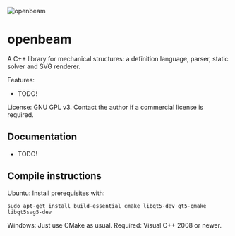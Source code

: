 ![openbeam](https://raw.githubusercontent.com/jlblancoc/openbeam/master/doc/logo.jpg)

# openbeam
A C++ library for mechanical structures: a definition language, parser, static solver and SVG renderer.

Features: 
 - TODO!


License: GNU GPL v3. Contact the author if a commercial license is required.

## Documentation
 - TODO!

## Compile instructions
Ubuntu: Install prerequisites with:

```
sudo apt-get install build-essential cmake libqt5-dev qt5-qmake libqt5svg5-dev
```

Windows: Just use CMake as usual. Required: Visual C++ 2008 or newer.


